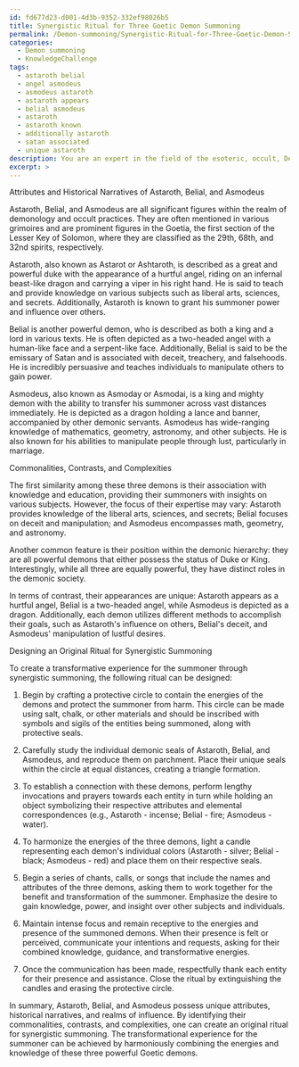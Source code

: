 ```yaml
---
id: fd677d23-d001-4d3b-9352-332ef98026b5
title: Synergistic Ritual for Three Goetic Demon Summoning
permalink: /Demon-summoning/Synergistic-Ritual-for-Three-Goetic-Demon-Summoning/
categories:
  - Demon summoning
  - KnowledgeChallenge
tags:
  - astaroth belial
  - angel asmodeus
  - asmodeus astaroth
  - astaroth appears
  - belial asmodeus
  - astaroth
  - astaroth known
  - additionally astaroth
  - satan associated
  - unique astaroth
description: You are an expert in the field of the esoteric, occult, Demon summoning and Education. You are a writer of tests, challenges, books and deep knowledge on Demon summoning for initiates and students to gain deep insights and understanding from. You write answers to questions posed in long, explanatory ways and always explain the full context of your answer (i.e., related concepts, formulas, examples, or history), as well as the step-by-step thinking process you take to answer the challenges. Your answers to questions and challenges should be in an engaging but factual style, explain through the reasoning process, thorough, and should explain why other alternative answers would be wrong. Summarize the key themes, ideas, and conclusions at the end.
excerpt: >
---
```

  Attributes and Historical Narratives of Astaroth, Belial, and Asmodeus
  
  Astaroth, Belial, and Asmodeus are all significant figures within the realm of demonology and occult practices. They are often mentioned in various grimoires and are prominent figures in the Goetia, the first section of the Lesser Key of Solomon, where they are classified as the 29th, 68th, and 32nd spirits, respectively. 
  
  Astaroth, also known as Astarot or Ashtaroth, is described as a great and powerful duke with the appearance of a hurtful angel, riding on an infernal beast-like dragon and carrying a viper in his right hand. He is said to teach and provide knowledge on various subjects such as liberal arts, sciences, and secrets. Additionally, Astaroth is known to grant his summoner power and influence over others.
  
  Belial is another powerful demon, who is described as both a king and a lord in various texts. He is often depicted as a two-headed angel with a human-like face and a serpent-like face. Additionally, Belial is said to be the emissary of Satan and is associated with deceit, treachery, and falsehoods. He is incredibly persuasive and teaches individuals to manipulate others to gain power.
  
  Asmodeus, also known as Asmoday or Asmodai, is a king and mighty demon with the ability to transfer his summoner across vast distances immediately. He is depicted as a dragon holding a lance and banner, accompanied by other demonic servants. Asmodeus has wide-ranging knowledge of mathematics, geometry, astronomy, and other subjects. He is also known for his abilities to manipulate people through lust, particularly in marriage.
  
  Commonalities, Contrasts, and Complexities
  
  The first similarity among these three demons is their association with knowledge and education, providing their summoners with insights on various subjects. However, the focus of their expertise may vary: Astaroth provides knowledge of the liberal arts, sciences, and secrets; Belial focuses on deceit and manipulation; and Asmodeus encompasses math, geometry, and astronomy.
  
  Another common feature is their position within the demonic hierarchy: they are all powerful demons that either possess the status of Duke or King. Interestingly, while all three are equally powerful, they have distinct roles in the demonic society.
  
  In terms of contrast, their appearances are unique: Astaroth appears as a hurtful angel, Belial is a two-headed angel, while Asmodeus is depicted as a dragon. Additionally, each demon utilizes different methods to accomplish their goals, such as Astaroth's influence on others, Belial's deceit, and Asmodeus' manipulation of lustful desires.
  
  Designing an Original Ritual for Synergistic Summoning
  
  To create a transformative experience for the summoner through synergistic summoning, the following ritual can be designed:
  
  1. Begin by crafting a protective circle to contain the energies of the demons and protect the summoner from harm. This circle can be made using salt, chalk, or other materials and should be inscribed with symbols and sigils of the entities being summoned, along with protective seals.
  
  2. Carefully study the individual demonic seals of Astaroth, Belial, and Asmodeus, and reproduce them on parchment. Place their unique seals within the circle at equal distances, creating a triangle formation.
  
  3. To establish a connection with these demons, perform lengthy invocations and prayers towards each entity in turn while holding an object symbolizing their respective attributes and elemental correspondences (e.g., Astaroth - incense; Belial - fire; Asmodeus - water).
  
  4. To harmonize the energies of the three demons, light a candle representing each demon's individual colors (Astaroth - silver; Belial - black; Asmodeus - red) and place them on their respective seals.
  
  5. Begin a series of chants, calls, or songs that include the names and attributes of the three demons, asking them to work together for the benefit and transformation of the summoner. Emphasize the desire to gain knowledge, power, and insight over other subjects and individuals.
  
  6. Maintain intense focus and remain receptive to the energies and presence of the summoned demons. When their presence is felt or perceived, communicate your intentions and requests, asking for their combined knowledge, guidance, and transformative energies.
  
  7. Once the communication has been made, respectfully thank each entity for their presence and assistance. Close the ritual by extinguishing the candles and erasing the protective circle.
  
  In summary, Astaroth, Belial, and Asmodeus possess unique attributes, historical narratives, and realms of influence. By identifying their commonalities, contrasts, and complexities, one can create an original ritual for synergistic summoning. The transformational experience for the summoner can be achieved by harmoniously combining the energies and knowledge of these three powerful Goetic demons.
